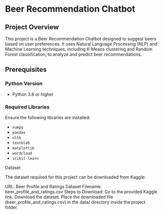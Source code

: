 # Beer Recommendation Chatbot

## Project Overview

This project is a Beer Recommendation Chatbot designed to suggest beers based on user preferences. It uses Natural Language Processing (NLP) and Machine Learning techniques, including K-Means clustering and Random Forest classification, to analyze and predict beer recommendations.

## Prerequisites

### Python Version

- Python 3.8 or higher

### Required Libraries

Ensure the following libraries are installed:

- `numpy`
- `pandas`
- `nltk`
- `textblob`
- `matplotlib`
- `wordcloud`
- `scikit-learn`


Dataset

The dataset required for this project can be downloaded from Kaggle:

URL: Beer Profile and Ratings Dataset
Filename: beer_profile_and_ratings.csv
Steps to Download:
Go to the provided Kaggle link.
Download the dataset.
Place the downloaded file (beer_profile_and_ratings.csv) in the data/ directory inside the project folder.